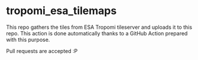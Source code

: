 # tropomi_esa_tilemaps

This repo gathers the tiles from ESA Tropomi tileserver and uploads it to this repo.
This action is done automatically thanks to a GitHub Action prepared with this purpose.

Pull requests are accepted :P
